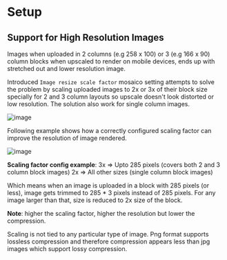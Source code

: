# Setup

## Support for High Resolution Images

Images when uploaded in 2 columns (e.g 258 x 100) or 3 (e.g 166 x 90) column blocks when upscaled to render on mobile devices, ends up with stretched out and lower resolution image.

Introduced `Image resize scale factor` mosaico setting attempts to solve the problem by scaling uploaded images to 2x or 3x of their block size specially for 2 and 3 column layouts so upscale doesn't look distorted or low resolution. The solution also work for single column images.

![image](https://user-images.githubusercontent.com/3448551/79331232-c6393c00-7f12-11ea-8255-ebb9476233b5.png)

Following example shows how a correctly configured scaling factor can improve the resolution of image rendered.

![image](https://user-images.githubusercontent.com/3448551/79334304-f59e7780-7f17-11ea-89e6-29a6576831ad.png)

__Scaling factor config example__:
3x => Upto 285 pixels (covers both 2 and 3 column block images)
2x => All other sizes (single column block images)

Which means when an image is uploaded in a block with 285 pixels (or less), image gets trimmed to 285 * 3 pixels instead of 285 pixels.
For any image larger than that, size is reduced to 2x size of the block.

__Note__: higher the scaling factor, higher the resolution but lower the compression.

Scaling is not tied to any particular type of image. Png format supports lossless compression and therefore compression appears less than jpg images which support lossy compression.
